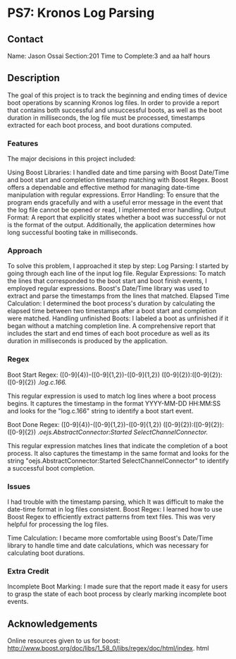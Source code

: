 # PS7: Kronos Log Parsing

## Contact
Name: Jason Ossai
Section:201
Time to Complete:3 and aa half hours


## Description
The goal of this project is to track the beginning and ending times of device boot operations by scanning Kronos log files. In order to provide a report that contains both successful and unsuccessful boots, as well as the boot duration in milliseconds, the log file must be processed, timestamps extracted for each boot process, and boot durations computed.

### Features
The major decisions in this project included:

Using Boost Libraries: I handled date and time parsing with Boost Date/Time and boot start and completion timestamp matching with Boost Regex. Boost offers a dependable and effective method for managing date-time manipulation with regular expressions.
Error Handling: To ensure that the program ends gracefully and with a useful error message in the event that the log file cannot be opened or read, I implemented error handling.
Output Format: A report that explicitly states whether a boot was successful or not is the format of the output. Additionally, the application determines how long successful booting take in milliseconds.

### Approach
To solve this problem, I approached it step by step:
Log Parsing: I started by going through each line of the input log file.
Regular Expressions: To match the lines that corresponded to the boot start and boot finish events, I employed regular expressions.
Boost's Date/Time library was used to extract and parse the timestamps from the lines that matched.
Elapsed Time Calculation: I determined the boot process's duration by calculating the elapsed time between two timestamps after a boot start and completion were matched.
Handling unfinished Boots: I labeled a boot as unfinished if it began without a matching completion line.
A comprehensive report that includes the start and end times of each boot procedure as well as its duration in milliseconds is produced by the application.

### Regex
Boot Start Regex:
([0-9]{4})-([0-9]{1,2})-([0-9]{1,2}) ([0-9]{2}):([0-9]{2}):([0-9]{2}) .*log.c.166.*

This regular expression is used to match log lines where a boot process begins. It captures the timestamp in the format YYYY-MM-DD HH:MM:SS and looks for the "log.c.166" string to identify a boot start event.

Boot Done Regex:
([0-9]{4})-([0-9]{1,2})-([0-9]{1,2}) ([0-9]{2}):([0-9]{2}):([0-9]{2}) .*oejs.AbstractConnector:Started SelectChannelConnector.*

This regular expression matches lines that indicate the completion of a boot process. It also captures the timestamp in the same format and looks for the string "oejs.AbstractConnector:Started SelectChannelConnector" to identify a successful boot completion.

### Issues
I had trouble with the timestamp parsing, which It was difficult to make the date-time format in log files consistent.  Boost Regex: I learned how to use Boost Regex to efficiently extract patterns from text files. This was very helpful for processing the log files.

Time Calculation: I became more comfortable using Boost's Date/Time library to handle time and date calculations, which was necessary for calculating boot durations.

### Extra Credit
Incomplete Boot Marking: I made sure that the report made it easy for users to grasp the state of each boot process by clearly marking incomplete boot events.

## Acknowledgements
Online resources given to us for boost:  http://www.boost.org/doc/libs/1_58_0/libs/regex/doc/html/index.
html
